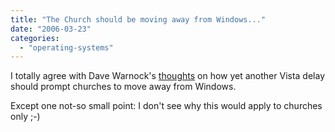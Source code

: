 ```yaml
---
title: "The Church should be moving away from Windows..."
date: "2006-03-23"
categories: 
  - "operating-systems"
---
```


I totally agree with Dave Warnock's [thoughts](http://42.blogs.warnock.me.uk/2006/03/the_church_shou.html) on how yet another Vista delay should prompt churches to move away from Windows.

Except one not-so small point: I don't see why this would apply to churches only ;-)
